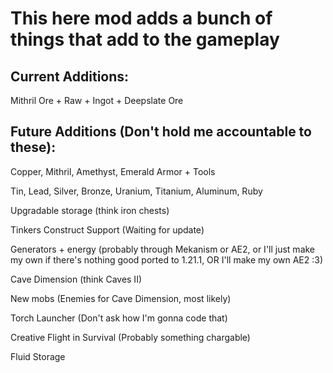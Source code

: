 This here mod adds a bunch of things that add to the gameplay
=


Current Additions:
-
Mithril Ore + Raw + Ingot + Deepslate Ore



Future Additions (Don't hold me accountable to these):
-
Copper, Mithril, Amethyst, Emerald Armor + Tools

Tin, Lead, Silver, Bronze, Uranium, Titanium, Aluminum, Ruby

Upgradable storage (think iron chests)

Tinkers Construct Support (Waiting for update)

Generators + energy (probably through Mekanism or AE2, or I'll just make my own if there's nothing good ported to 1.21.1, OR I'll make my own AE2 :3)

Cave Dimension (think Caves II)

New mobs (Enemies for Cave Dimension, most likely)

Torch Launcher (Don't ask how I'm gonna code that)

Creative Flight in Survival (Probably something chargable)

Fluid Storage